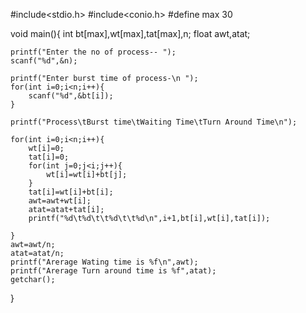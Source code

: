 #include<stdio.h>
#include<conio.h>
#define max 30

void  main(){
    int bt[max],wt[max],tat[max],n;
    float awt,atat;

    printf("Enter the no of process-- ");
    scanf("%d",&n);

    printf("Enter burst time of process-\n ");
    for(int i=0;i<n;i++){
        scanf("%d",&bt[i]);
    }
    
    printf("Process\tBurst time\tWaiting Time\tTurn Around Time\n");

    for(int i=0;i<n;i++){
        wt[i]=0;
        tat[i]=0;
        for(int j=0;j<i;j++){
            wt[i]=wt[i]+bt[j];
        }
        tat[i]=wt[i]+bt[i];
        awt=awt+wt[i];
        atat=atat+tat[i];
        printf("%d\t%d\t\t%d\t\t%d\n",i+1,bt[i],wt[i],tat[i]);

    }
    awt=awt/n;
    atat=atat/n;
    printf("Arerage Wating time is %f\n",awt);
    printf("Arerage Turn around time is %f",atat);
    getchar();

}
